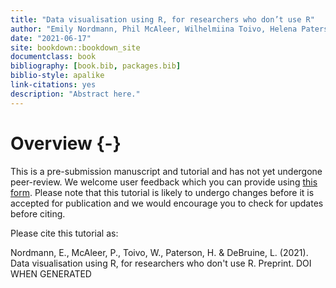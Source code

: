 ```yaml
--- 
title: "Data visualisation using R, for researchers who don’t use R"
author: "Emily Nordmann, Phil McAleer, Wilhelmiina Toivo, Helena Paterson, Lisa DeBruine"
date: "2021-06-17"
site: bookdown::bookdown_site
documentclass: book
bibliography: [book.bib, packages.bib]
biblio-style: apalike
link-citations: yes
description: "Abstract here."
---
```





# Overview {-}

This is a pre-submission manuscript and tutorial and has not yet undergone peer-review. We welcome user feedback which you can provide using [this form](https://forms.office.com/r/ba1UvyykYR). Please note that this tutorial is likely to undergo changes before it is accepted for publication and we would encourage you to check for updates before citing. 

Please cite this tutorial as: 

Nordmann, E., McAleer, P., Toivo, W., Paterson, H. & DeBruine, L. (2021). Data visualisation using R, for researchers who don't use R. Preprint. DOI WHEN GENERATED
